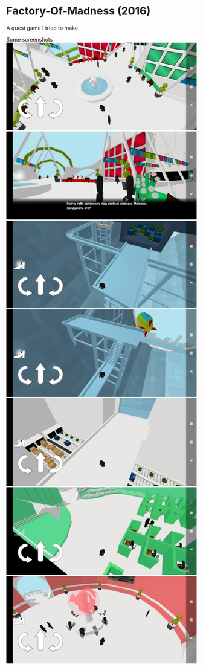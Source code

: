 # Factory-Of-Madness (2016)
A quest game I tried to make.

Some screenshots
![picture](https://github.com/CookieNoir/Factory-Of-Madness-2016-/blob/master/fom1.jpg)
![picture](https://github.com/CookieNoir/Factory-Of-Madness-2016-/blob/master/fom2.jpg)
![picture](https://github.com/CookieNoir/Factory-Of-Madness-2016-/blob/master/fom3.jpg)
![picture](https://github.com/CookieNoir/Factory-Of-Madness-2016-/blob/master/fom4.jpg)
![picture](https://github.com/CookieNoir/Factory-Of-Madness-2016-/blob/master/fom5.jpg)
![picture](https://github.com/CookieNoir/Factory-Of-Madness-2016-/blob/master/fom6.jpg)
![picture](https://github.com/CookieNoir/Factory-Of-Madness-2016-/blob/master/fom7.jpg)
